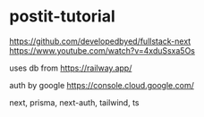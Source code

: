 # postit-tutorial

https://github.com/developedbyed/fullstack-next
https://www.youtube.com/watch?v=4xduSsxa5Os

uses db from
https://railway.app/

auth by google
https://console.cloud.google.com/

next, prisma, next-auth, tailwind, ts

